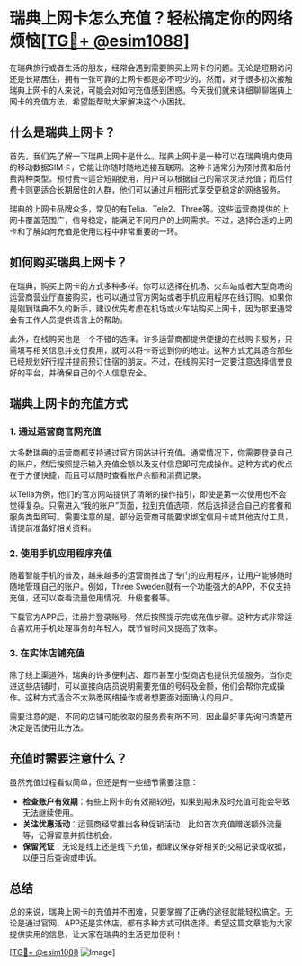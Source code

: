 # 瑞典上网卡怎么充值？轻松搞定你的网络烦恼[[TG💪+ @esim1088](https://t.me/s/esim1088)]

在瑞典旅行或者生活的朋友，经常会遇到需要购买上网卡的问题。无论是短期访问还是长期居住，拥有一张可靠的上网卡都是必不可少的。然而，对于很多初次接触瑞典上网卡的人来说，可能会对如何充值感到困惑。今天我们就来详细聊聊瑞典上网卡的充值方法，希望能帮助大家解决这个小困扰。

## 什么是瑞典上网卡？

首先，我们先了解一下瑞典上网卡是什么。瑞典上网卡是一种可以在瑞典境内使用的移动数据SIM卡，它能让你随时随地连接互联网。这种卡通常分为预付费和后付费两种类型。预付费卡适合短期使用，用户可以根据自己的需求灵活充值；而后付费卡则更适合长期居住的人群，他们可以通过月租形式享受更稳定的网络服务。

瑞典的上网卡品牌众多，常见的有Telia、Tele2、Three等。这些运营商提供的上网卡覆盖范围广，信号稳定，能满足不同用户的上网需求。不过，选择合适的上网卡和了解如何充值是使用过程中非常重要的一环。

## 如何购买瑞典上网卡？

在瑞典，购买上网卡的方式多种多样。你可以选择在机场、火车站或者大型商场的运营商营业厅直接购买，也可以通过官方网站或者手机应用程序在线订购。如果你是刚到瑞典不久的新手，建议优先考虑在机场或火车站购买上网卡，因为那里通常会有工作人员提供语言上的帮助。

此外，在线购买也是一个不错的选择。许多运营商都提供便捷的在线购卡服务，只需填写相关信息并支付费用，就可以将卡寄送到你的地址。这种方式尤其适合那些已经规划好行程并提前预订住宿的朋友。不过，在线购买时一定要注意选择信誉良好的平台，并确保自己的个人信息安全。

## 瑞典上网卡的充值方式

### 1. 通过运营商官网充值

大多数瑞典的运营商都支持通过官方网站进行充值。通常情况下，你需要登录自己的账户，然后按照提示输入充值金额以及支付信息即可完成操作。这种方式的优点在于方便快捷，而且可以随时查看账户余额和消费记录。

以Telia为例，他们的官方网站提供了清晰的操作指引，即使是第一次使用也不会觉得复杂。只需进入“我的账户”页面，找到充值选项，然后选择适合自己的套餐和服务类型即可。需要注意的是，部分运营商可能要求绑定信用卡或其他支付工具，请提前准备好相关资料。

### 2. 使用手机应用程序充值

随着智能手机的普及，越来越多的运营商推出了专门的应用程序，让用户能够随时随地管理自己的账户。例如，Three Sweden就有一个功能强大的APP，不仅支持充值，还可以查看流量使用情况、升级套餐等。

下载官方APP后，注册并登录账号，然后按照提示完成充值步骤。这种方式非常适合喜欢用手机处理事务的年轻人，既节省时间又提高了效率。

### 3. 在实体店铺充值

除了线上渠道外，瑞典的许多便利店、超市甚至小型商店也提供充值服务。当你走进这些店铺时，可以直接向店员说明需要充值的号码及金额，他们会帮你完成操作。这种方式适合不太熟悉网络操作或者想要面对面确认的用户。

需要注意的是，不同的店铺可能收取的服务费有所不同，因此最好事先询问清楚再决定是否使用此方法。

## 充值时需要注意什么？

虽然充值过程看似简单，但还是有一些细节需要注意：

- **检查账户有效期**：有些上网卡的有效期较短，如果到期未及时充值可能会导致无法继续使用。
- **关注优惠活动**：运营商经常推出各种促销活动，比如首次充值赠送额外流量等，记得留意并抓住机会。
- **保留凭证**：无论是线上还是线下充值，都建议保存好相关的交易记录或收据，以便日后查询或申诉。

## 总结

总的来说，瑞典上网卡的充值并不困难，只要掌握了正确的途径就能轻松搞定。无论是通过官网、APP还是实体店，都有多种方式可供选择。希望这篇文章能为大家提供实用的信息，让大家在瑞典的生活更加便利！

[[TG💪+ @esim1088](https://t.me/s/esim1088) ![Image](https://i.postimg.cc/4NQfJmqS/Snipaste-2025-05-13-00-14-12.png)]